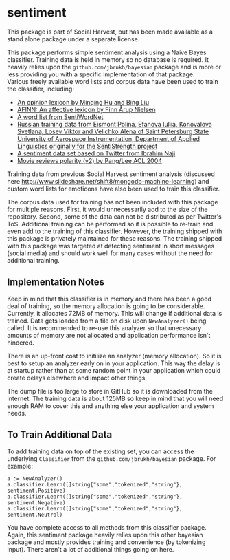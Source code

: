 # sentiment

This package is part of Social Harvest, but has been made available as a stand alone package under a separate license. 

This package performs simple sentiment analysis using a Naive Bayes classifier. Training data is held in memory so no database is required. It heavily 
relies upon the ```github.com/jbrukh/bayesian``` package and is more or less providing you with a specific implementation of that package.    
Various freely available word lists and corpus data have been used to train the classifier, including:

* [An opinion lexicon by Minqing Hu and Bing Liu](http://www.cs.uic.edu/~liub/FBS/sentiment-analysis.html)    
* [AFINN: An affective lexicon by Finn Årup Nielsen](http://neuro.imm.dtu.dk/wiki/AFINN)    
* [A word list from SentiWordNet](http://sentiwordnet.isti.cnr.it/)    
* [Russian training data from Eismont Polina, Efanova Iuliia, Konovalova Svetlana, Losev Viktor and Velichko Alena of Saint Petersburg State University of Aerospace Instrumentation, Department of Applied Linguistics originally for the SentiStrength project](http://sentistrength.wlv.ac.uk)    
* [A sentiment data set based on Twitter from Ibrahim Naji](http://thinknook.com/twitter-sentiment-analysis-training-corpus-dataset-2012-09-22)    
* [Movie reviews polarity (v2) by Pang/Lee ACL 2004](http://www.cs.cornell.edu/People/pabo/movie-review-data)    

Training data from previous Social Harvest sentiment analysis (discussed here http://www.slideshare.net/shift8/mongodb-machine-learning) and custom word lists for emoticons have also been used to train this classifier. 

The corpus data used for training has not been included with this package for multiple reasons. First, it would unnecessarily add to the size of the repository. Second, some of the data 
can not be distributed as per Twitter's ToS. Additional training can be performed so it is possible to re-train and even add to the training of this classifier. However, the training 
shipped with this package is privately maintained for these reasons. The training shipped with this package was targeted at detecting sentiment in short messages (social media) and 
should work well for many cases without the need for additional training.

## Implementation Notes

Keep in mind that this classifier is in memory and there has been a good deal of training, so the memory allocation is going to be considerable. Currently, it allocates 72MB of memory. 
This will change if additional data is trained. Data gets loaded from a file on disk upon ```NewAnalyzer()``` being called. It is recommended to re-use this analyzer so that unecessary 
amounts of memory are not allocated and application performance isn't hindered.

There is an up-front cost to initilize an analyzer (memory allocation). So it is best to setup an analyzer early on in your application. This way the delay is at startup rather 
than at some random point in your application which could create delays elsewhere and impact other things.

The dump file is too large to store in GitHub so it is downloaded from the internet. The training data is about 125MB so keep in mind that you will need enough RAM to cover this and 
anything else your application and system needs.

## To Train Additional Data

To add training data on top of the existing set, you can access the underlying ```Classifier``` from the ```github.com/jbrukh/bayesian``` package. For example:    
```
a := NewAnalyzer()    
a.classifier.Learn([]string{"some","tokenized","string"}, sentiment.Positive)    
a.classifier.Learn([]string{"some","tokenized","string"}, sentiment.Negative)    
a.classifier.Learn([]string{"some","tokenized","string"}, sentiment.Neutral)
```

You have complete access to all methods from this classifier package. Again, this sentiment package heavily relies upon this other bayesian package and mostly provides training and 
convenience (by tokenizing input). There aren't a lot of additional things going on here.